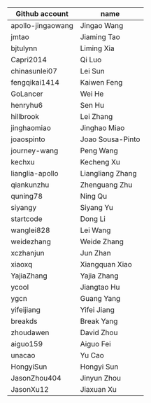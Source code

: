 | Github account | name |
|---|---|
| apollo-jingaowang | Jingao Wang |
| jmtao | Jiaming Tao |
| bjtulynn | Liming Xia |
| Capri2014 | Qi Luo |
| chinasunlei07 | Lei Sun |
| fengqikai1414 | Kaiwen Feng |  
| GoLancer | Wei He |   
| henryhu6 | Sen Hu |
| hillbrook | Lei Zhang |
| jinghaomiao | Jinghao Miao |
| joaospinto | Joao Sousa-Pinto |
| journey-wang | Peng Wang |
| kechxu | Kecheng Xu |
| lianglia-apollo | Liangliang Zhang |
| qiankunzhu | Zhenguang Zhu |
| quning78 | Ning Qu |
| siyangy | Siyang Yu |
| startcode | Dong Li |
| wanglei828 | Lei Wang |
| weidezhang | Weide Zhang |
| xczhanjun | Jun Zhan |
| xiaoxq | Xiangquan Xiao |
| YajiaZhang | Yajia Zhang |
| ycool | Jiangtao Hu |
| ygcn | Guang Yang | 
| yifeijiang | Yifei Jiang |
| breakds | Break Yang |
| zhoudawen | David Zhou |
| aiguo159 | Aiguo Fei |
| unacao | Yu Cao |
| HongyiSun | Hongyi Sun |
| JasonZhou404 | Jinyun Zhou |
| JasonXu12 | Jiaxuan Xu |

